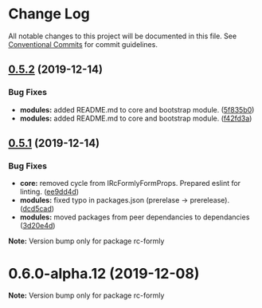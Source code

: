 # Change Log

All notable changes to this project will be documented in this file.
See [Conventional Commits](https://conventionalcommits.org) for commit guidelines.

## [0.5.2](https://github.com/nkovacic/rc-formly/compare/v0.5.1...v0.5.2) (2019-12-14)


### Bug Fixes

* **modules:** added README.md to core and bootstrap module. ([5f835b0](https://github.com/nkovacic/rc-formly/commit/5f835b0))
* **modules:** added README.md to core and bootstrap module. ([f42fd3a](https://github.com/nkovacic/rc-formly/commit/f42fd3a))






## [0.5.1](https://github.com/nkovacic/rc-formly/compare/v0.5.0...v0.5.1) (2019-12-14)


### Bug Fixes

* **core:** removed cycle from IRcFormlyFormProps. Prepared eslint for linting. ([ee9dd4d](https://github.com/nkovacic/rc-formly/commit/ee9dd4d))
* **modules:** fixed typo in packages.json (prerelase -> prerelease). ([dcd5cad](https://github.com/nkovacic/rc-formly/commit/dcd5cad))
* **modules:** moved packages from peer dependancies to dependancies ([3d20e4d](https://github.com/nkovacic/rc-formly/commit/3d20e4d))








**Note:** Version bump only for package rc-formly





# 0.6.0-alpha.12 (2019-12-08)

**Note:** Version bump only for package rc-formly
